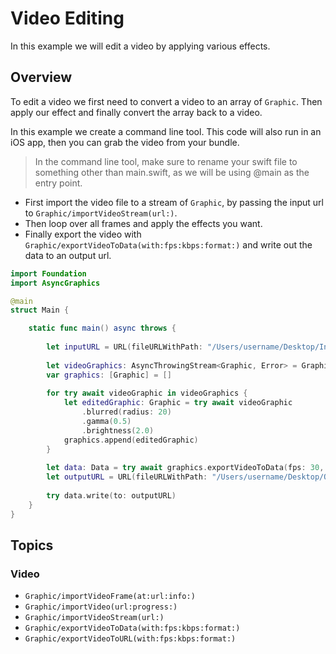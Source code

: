 # Video Editing

In this example we will edit a video by applying various effects.

## Overview

To edit a video we first need to convert a video to an array of ``Graphic``. Then apply our effect and finally convert the array back to a video.

In this example we create a command line tool. This code will also run in an iOS app, then you can grab the video from your bundle.

> In the command line tool, make sure to rename your swift file to something other than main.swift, as we will be using @main as the entry point.

- First import the video file to a stream of ``Graphic``, by passing the input url to ``Graphic/importVideoStream(url:)``.
- Then loop over all frames and apply the effects you want.
- Finally export the video with ``Graphic/exportVideoToData(with:fps:kbps:format:)`` and write out the data to an output url.

```swift
import Foundation
import AsyncGraphics

@main
struct Main {

    static func main() async throws {
        
        let inputURL = URL(fileURLWithPath: "/Users/username/Desktop/InputVideo.mov")
        
        let videoGraphics: AsyncThrowingStream<Graphic, Error> = Graphic.importVideoStream(url: inputURL)
        var graphics: [Graphic] = []
        
        for try await videoGraphic in videoGraphics {
            let editedGraphic: Graphic = try await videoGraphic
                .blurred(radius: 20)
                .gamma(0.5)
                .brightness(2.0)
            graphics.append(editedGraphic)
        }
        
        let data: Data = try await graphics.exportVideoToData(fps: 30, kbps: 1_000)
        let outputURL = URL(fileURLWithPath: "/Users/username/Desktop/OutputVideo.mov")
        
        try data.write(to: outputURL)
    }
}
```

## Topics

### Video

- ``Graphic/importVideoFrame(at:url:info:)``
- ``Graphic/importVideo(url:progress:)``
- ``Graphic/importVideoStream(url:)``
- ``Graphic/exportVideoToData(with:fps:kbps:format:)``
- ``Graphic/exportVideoToURL(with:fps:kbps:format:)``
